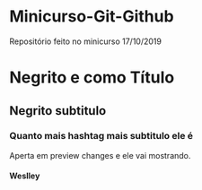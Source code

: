 # Minicurso-Git-Github
Repositório feito no minicurso 17/10/2019

# Negrito e como Título
## Negrito subtitulo
### Quanto mais hashtag mais subtitulo ele é

Aperta em preview changes e ele vai mostrando.

#### Weslley